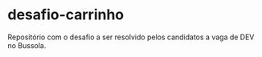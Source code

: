 # desafio-carrinho
Repositório com o desafio a ser resolvido pelos candidatos a vaga de DEV no Bussola.

